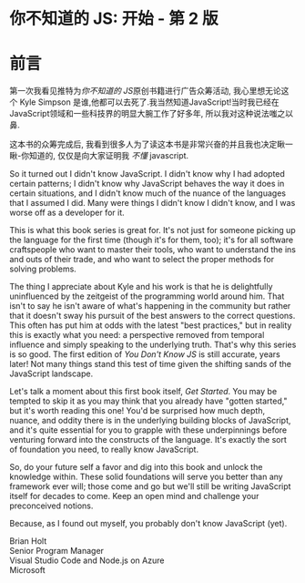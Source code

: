 # 你不知道的 JS: 开始 - 第 2 版

# 前言

第一次我看见推特为*你不知道的 JS*原创书籍进行广告众筹活动, 我心里想无论这个 Kyle Simpson 是谁,他都可以去死了.我当然知道JavaScript!当时我已经在JavaScript领域和一些科技界的明显大腕工作了好多年, 所以我对这种说法嗤之以鼻.


这本书的众筹完成后, 我看到很多人为了读这本书是非常兴奋的并且我也决定瞅一瞅-你知道的, 仅仅是向大家证明我 *不懂* javascript.

So it turned out I didn't know JavaScript. I didn't know why I had adopted certain patterns; I didn't know why JavaScript behaves the way it does in certain situations, and I didn't know much of the nuance of the languages that I assumed I did. Many were things I didn't know I didn't know, and I was worse off as a developer for it.

This is what this book series is great for. It's not just for someone picking up the language for the first time (though it's for them, too); it's for all software craftspeople who want to master their tools, who want to understand the ins and outs of their trade, and who want to select the proper methods for solving problems.

The thing I appreciate about Kyle and his work is that he is delightfully uninfluenced by the zeitgeist of the programming world around him. That isn't to say he isn't aware of what's happening in the community but rather that it doesn't sway his pursuit of the best answers to the correct questions. This often has put him at odds with the latest "best practices," but in reality this is exactly what you need: a perspective removed from temporal influence and simply speaking to the underlying truth. That's why this series is so good. The first edition of _You Don't Know JS_ is still accurate, years later! Not many things stand this test of time given the shifting sands of the JavaScript landscape.

Let's talk a moment about this first book itself, _Get Started_. You may be tempted to skip it as you may think that you already have "gotten started," but it's worth reading this one! You'd be surprised how much depth, nuance, and oddity there is in the underlying building blocks of JavaScript, and it's quite essential for you to grapple with these underpinnings before venturing forward into the constructs of the language. It's exactly the sort of foundation you need, to really know JavaScript.

So, do your future self a favor and dig into this book and unlock the knowledge within. These solid foundations will serve you better than any framework ever will; those come and go but we'll still be writing JavaScript itself for decades to come. Keep an open mind and challenge your preconceived notions.

Because, as I found out myself, you probably don't know JavaScript (yet).

Brian Holt<br>
Senior Program Manager<br>
Visual Studio Code and Node.js on Azure<br>
Microsoft
